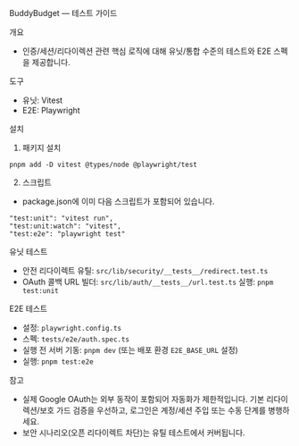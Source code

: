 BuddyBudget — 테스트 가이드

개요
- 인증/세션/리다이렉션 관련 핵심 로직에 대해 유닛/통합 수준의 테스트와 E2E 스펙을 제공합니다.

도구
- 유닛: Vitest
- E2E: Playwright

설치
1) 패키지 설치
```
pnpm add -D vitest @types/node @playwright/test
```
2) 스크립트
- package.json에 이미 다음 스크립트가 포함되어 있습니다.
```
"test:unit": "vitest run",
"test:unit:watch": "vitest",
"test:e2e": "playwright test"
```

유닛 테스트
- 안전 리다이렉트 유틸: `src/lib/security/__tests__/redirect.test.ts`
- OAuth 콜백 URL 빌더: `src/lib/auth/__tests__/url.test.ts`
실행: `pnpm test:unit`

E2E 테스트
- 설정: `playwright.config.ts`
- 스펙: `tests/e2e/auth.spec.ts`
- 실행 전 서버 기동: `pnpm dev` (또는 배포 환경 `E2E_BASE_URL` 설정)
- 실행: `pnpm test:e2e`

참고
- 실제 Google OAuth는 외부 동작이 포함되어 자동화가 제한적입니다. 기본 리다이렉션/보호 가드 검증을 우선하고, 로그인은 계정/세션 주입 또는 수동 단계를 병행하세요.
- 보안 시나리오(오픈 리다이렉트 차단)는 유틸 테스트에서 커버됩니다.

